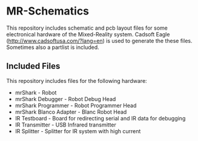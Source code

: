 MR-Schematics
============

This repository includes schematic and pcb layout files for some electronical hardware of the Mixed-Reality system.
Cadsoft Eagle (http://www.cadsoftusa.com/?lang=en) is used to generate the these files. Sometimes also a partlist is included.

Included Files
-----
This repository includes files for the following hardware:
* mrShark - Robot
* mrShark Debugger - Robot Debug Head
* mrShark Programmer - Robot Programmer Head
* mrShark Blanco Adapter - Blanc Robot Head
* IR Testboard - Board for redirecting serial and IR data for debugging
* IR Transmitter - USB Infrared transmitter
* IR Splitter - Splitter for IR system with high current
